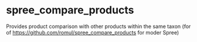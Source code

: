 spree_compare_products
======================

Provides product comparison with other products within the same taxon (for of https://github.com/romul/spree_compare_products for moder Spree)
